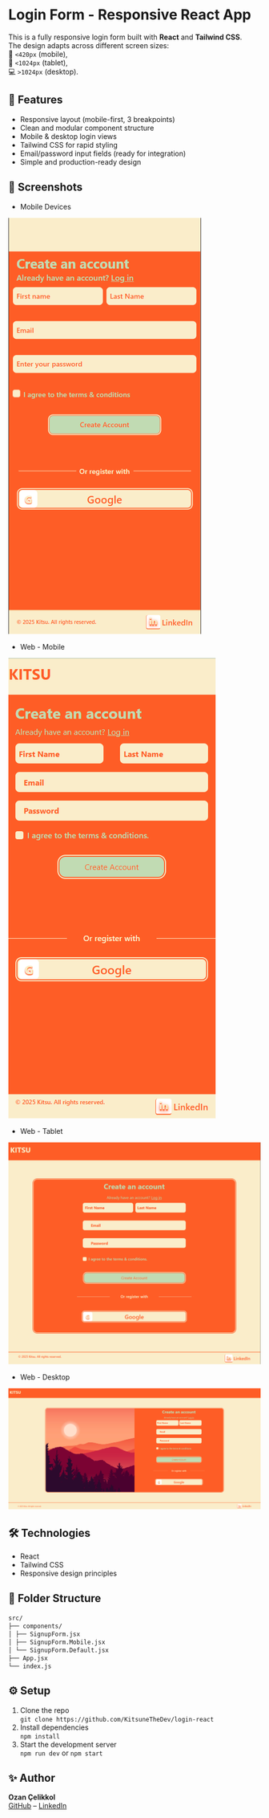 # Login Form - Responsive React App

This is a fully responsive login form built with **React** and **Tailwind CSS**.  
The design adapts across different screen sizes:  
📱 `<420px` (mobile),  
📱 `<1024px` (tablet),  
💻 `>1024px` (desktop).

## 🚀 Features

- Responsive layout (mobile-first, 3 breakpoints)
- Clean and modular component structure
- Mobile & desktop login views
- Tailwind CSS for rapid styling
- Email/password input fields (ready for integration)
- Simple and production-ready design

## 📸 Screenshots

* Mobile Devices

![Mobile Design](./src/assets/demo/mobilesignupform.png)

* Web - Mobile

![Web Small Design](./src/assets/demo/webLookSm.png)

* Web - Tablet

![Web Medium Design](./src/assets/demo/webLookMd.png)

* Web - Desktop

![Web Large Design](./src/assets/demo/webLookLg.png)

## 🛠️ Technologies

- React  
- Tailwind CSS  
- Responsive design principles

## 📂 Folder Structure

```
src/
├── components/
│ ├── SignupForm.jsx
│ ├── SignupForm.Mobile.jsx
│ └── SignupForm.Default.jsx
├── App.jsx
└── index.js
```

## ⚙️ Setup

1. Clone the repo  
   `git clone https://github.com/KitsuneTheDev/login-react`
2. Install dependencies  
   `npm install`
3. Start the development server  
   `npm run dev` or `npm start`

## ✨ Author

**Ozan Çelikkol**  
[GitHub](https://github.com/KitsuneTheDev) – [LinkedIn](https://www.linkedin.com/in/ozancelikkol)
